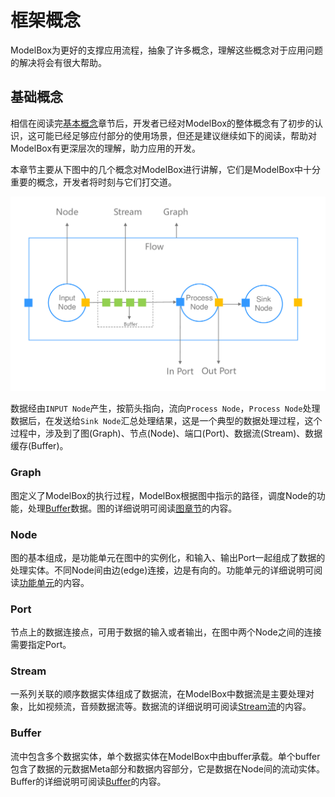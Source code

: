 # 框架概念

ModelBox为更好的支撑应用流程，抽象了许多概念，理解这些概念对于应用问题的解决将会有很大帮助。

## 基础概念

相信在阅读完[基本概念]()章节后，开发者已经对ModelBox的整体概念有了初步的认识，这可能已经足够应付部分的使用场景，但还是建议继续如下的阅读，帮助对ModelBox有更深层次的理解，助力应用的开发。

本章节主要从下图中的几个概念对ModelBox进行讲解，它们是ModelBox中十分重要的概念，开发者将时刻与它们打交道。

![flow-concept](../assets/images/figure/framework-conception/flow-concept.png)

数据经由`INPUT Node`产生，按箭头指向，流向`Process Node`，`Process Node`处理数据后，在发送给`Sink Node`汇总处理结果，这是一个典型的数据处理过程，这个过程中，涉及到了图(Graph)、节点(Node)、端口(Port)、数据流(Stream)、数据缓存(Buffer)。

### Graph

图定义了ModelBox的执行过程，ModelBox根据图中指示的路径，调度Node的功能，处理[Buffer](#Buffer)数据。图的详细说明可阅读[图章节](graph.md)的内容。 

### Node

图的基本组成，是功能单元在图中的实例化，和输入、输出Port一起组成了数据的处理实体。不同Node间由边(edge)连接，边是有向的。功能单元的详细说明可阅读[功能单元](flowunit.md)的内容。  

### Port

节点上的数据连接点，可用于数据的输入或者输出，在图中两个Node之间的连接需要指定Port。

### Stream

一系列关联的顺序数据实体组成了数据流，在ModelBox中数据流是主要处理对象，比如视频流，音频数据流等。数据流的详细说明可阅读[Stream流](stream.md)的内容。  

### Buffer

流中包含多个数据实体，单个数据实体在ModelBox中由buffer承载。单个buffer包含了数据的元数据Meta部分和数据内容部分，它是数据在Node间的流动实体。Buffer的详细说明可阅读[Buffer](buffer.md)的内容。